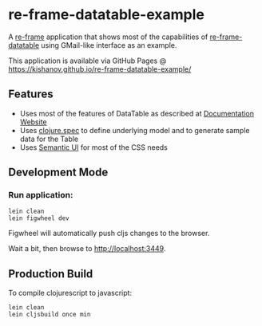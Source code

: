 # re-frame-datatable-example

A [re-frame](https://github.com/Day8/re-frame) application that shows most of the capabilities of [re-frame-datatable](https://github.com/kishanov/re-frame-datatable)
using GMail-like interface as an example.

This application is available via GitHub Pages @ https://kishanov.github.io/re-frame-datatable-example/


## Features

* Uses most of the features of DataTable as described at [Documentation Website](https://kishanov.github.io/re-frame-datatable/)
* Uses [clojure.spec](http://clojure.org/guides/spec) to define underlying model and to generate sample data for the Table
* Uses [Semantic UI](http://semantic-ui.com/) for most of the CSS needs

## Development Mode

### Run application:

```
lein clean
lein figwheel dev
```

Figwheel will automatically push cljs changes to the browser.

Wait a bit, then browse to [http://localhost:3449](http://localhost:3449).

## Production Build


To compile clojurescript to javascript:

```
lein clean
lein cljsbuild once min
```
